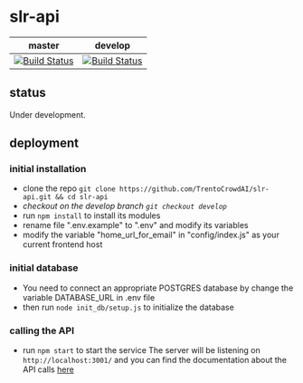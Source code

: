 # slr-api





| master  | develop      |
|---------|-------------|
| [![Build Status](https://travis-ci.com/TrentoCrowdAI/slr-api.svg?branch=master)](https://travis-ci.com/TrentoCrowdAI/slr-api)    | [![Build Status](https://travis-ci.com/TrentoCrowdAI/slr-api.svg?branch=develop)](https://travis-ci.com/TrentoCrowdAI/slr-api) |


## status

Under development.

## deployment

### initial installation
- clone the repo ```git clone https://github.com/TrentoCrowdAI/slr-api.git && cd slr-api```
- *checkout on the develop branch  ```git checkout develop```*
- run ```npm install``` to install its modules
- rename file ".env.example" to ".env" and modify its variables
- modify the variable "home_url_for_email" in "config/index.js" as your current frontend host

### initial database
- You need to connect an appropriate POSTGRES database by change the variable DATABASE_URL in .env file
- then run ```node init_db/setup.js``` to initialize the database


### calling the API
- run ```npm start``` to start the service
The server will be listening on ```http://localhost:3001/``` and you can find the documentation about the API calls [here](https://ese1.docs.apiary.io/#reference)


